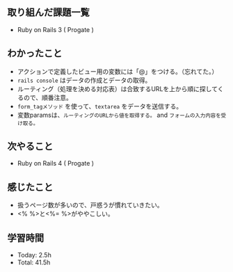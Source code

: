 ## 取り組んだ課題一覧
- Ruby on Rails 3 ( Progate ) 
## わかったこと
- アクションで定義したビュー用の変数には「@」をつける。（忘れてた。）
- ```rails console``` はデータの作成とデータの取得。
- ルーティング（処理を決める対応表）は合致するURLを上から順に探してくるので、順番注意。
- ```form_tagメソッド``` を使って、```textarea``` をデータを送信する。
- 変数paramsは、```ルーティングのURLから値を取得する。``` and ```フォームの入力内容を受け取る。```
## 次やること
- Ruby on Rails 4 ( Progate )
## 感じたこと
- 扱うページ数が多いので、戸惑うが慣れていきたい。
- <% %>と<%= %>がややこしい。
## 学習時間
- Today: 2.5h
- Total: 41.5h

